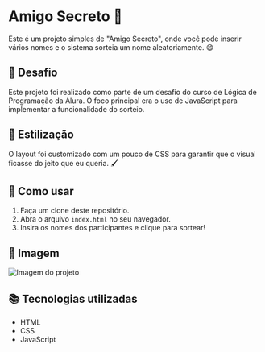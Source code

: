 # Amigo Secreto 🎉

Este é um projeto simples de "Amigo Secreto", onde você pode inserir vários nomes e o sistema sorteia um nome aleatoriamente. 😄

## 🚀 Desafio
Este projeto foi realizado como parte de um desafio do curso de Lógica de Programação da Alura. O foco principal era o uso de JavaScript para implementar a funcionalidade do sorteio. 

## 🎨 Estilização
O layout foi customizado com um pouco de CSS para garantir que o visual ficasse do jeito que eu queria. 🖌️

## 🔧 Como usar
1. Faça um clone deste repositório.
2. Abra o arquivo `index.html` no seu navegador.
3. Insira os nomes dos participantes e clique para sortear!

## 📸 Imagem

![Imagem do projeto](ativos/print_jogo.png)

## 📚 Tecnologias utilizadas
- HTML
- CSS
- JavaScript
